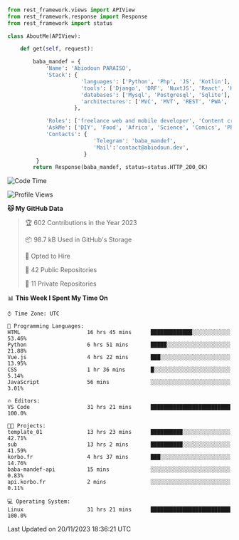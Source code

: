 ###
```python
from rest_framework.views import APIView
from rest_framework.response import Response
from rest_framework import status

class AboutMe(APIView):

    def get(self, request):

        baba_mandef = {
            'Name': 'Abiodoun PARAISO',
            'Stack': {
                       'languages': ['Python', 'Php', 'JS', 'Kotlin'],
                       'tools': ['Django', 'DRF', 'NuxtJS', 'React', 'Kotlin', 'Electron'],
                       'databases': ['Mysql', 'Postgresql', 'Sqlite'],
                       'architectures': ['MVC', 'MVT', 'REST', 'PWA', 'SPA', 'MicroServices']
                     },

            'Roles': ['freelance web and mobile developer', 'Content creator', 'Teacher', 'Mentor'],
            'AskMe': ['DIY', 'Food', 'Africa', 'Science', 'Comics', 'Photography', 'Tech', 'Programming'],
            'Contacts': {
                           'Telegram': 'baba_mandef',
                           'Mail':'contact@abiodoun.dev',
                        }
         }
        return Response(baba_mandef, status=status.HTTP_200_OK)

```                    

<!--START_SECTION:waka-->
![Code Time](http://img.shields.io/badge/Code%20Time-875%20hrs%2029%20mins-blue)

![Profile Views](http://img.shields.io/badge/Profile%20Views-2-blue)

**🐱 My GitHub Data** 

> 🏆 602 Contributions in the Year 2023
 > 
> 📦 98.7 kB Used in GitHub's Storage 
 > 
> 💼 Opted to Hire
 > 
> 📜 42 Public Repositories 
 > 
> 🔑 11 Private Repositories  
 > 
📊 **This Week I Spent My Time On** 

```text
⌚︎ Time Zone: UTC

💬 Programming Languages: 
HTML                     16 hrs 45 mins      █████████████░░░░░░░░░░░░   53.46% 
Python                   6 hrs 51 mins       █████░░░░░░░░░░░░░░░░░░░░   21.88% 
Vue.js                   4 hrs 22 mins       ███░░░░░░░░░░░░░░░░░░░░░░   13.95% 
CSS                      1 hr 36 mins        █░░░░░░░░░░░░░░░░░░░░░░░░   5.14% 
JavaScript               56 mins             ░░░░░░░░░░░░░░░░░░░░░░░░░   3.01%

🔥 Editors: 
VS Code                  31 hrs 21 mins      █████████████████████████   100.0%

🐱‍💻 Projects: 
template_01              13 hrs 23 mins      ██████████░░░░░░░░░░░░░░░   42.71% 
sub                      13 hrs 2 mins       ██████████░░░░░░░░░░░░░░░   41.59% 
korbo.fr                 4 hrs 37 mins       ███░░░░░░░░░░░░░░░░░░░░░░   14.76% 
baba-mandef-api          15 mins             ░░░░░░░░░░░░░░░░░░░░░░░░░   0.83% 
api.korbo.fr             2 mins              ░░░░░░░░░░░░░░░░░░░░░░░░░   0.11%

💻 Operating System: 
Linux                    31 hrs 21 mins      █████████████████████████   100.0%

```


 Last Updated on 20/11/2023 18:36:21 UTC
<!--END_SECTION:waka-->
